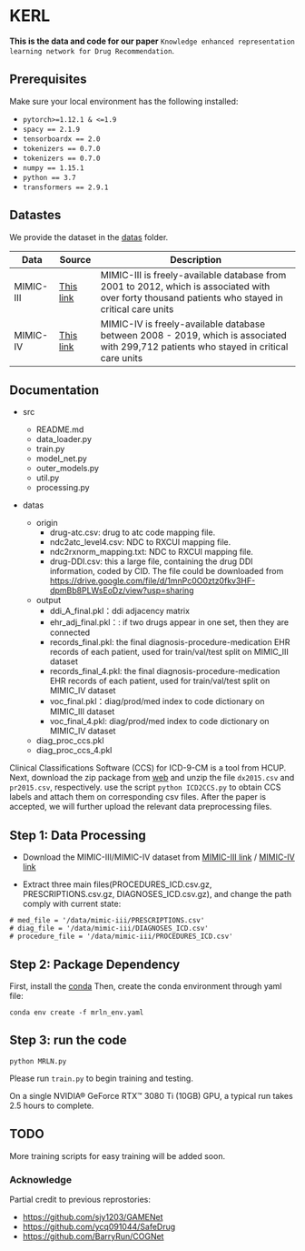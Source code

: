 # KERL
**This is the data and code for our paper** `Knowledge enhanced representation learning network for Drug Recommendation`.

## Prerequisites

Make sure your local environment has the following installed:


* `pytorch>=1.12.1 & <=1.9`
* `spacy == 2.1.9`
* `tensorboardx == 2.0`
* `tokenizers == 0.7.0`
* `tokenizers == 0.7.0`
* `numpy == 1.15.1`
* `python == 3.7`
* `transformers == 2.9.1`

## Datastes

We provide the dataset in the [datas](datas/) folder.

| Data      | Source                                                   | Description                                                  |
| --------- | -------------------------------------------------------- | ------------------------------------------------------------ |
| MIMIC-III | [This link](https://physionet.org/content/mimiciii/1.4/) | MIMIC-III is freely-available database from 2001 to 2012, which is associated with over forty thousand patients who stayed in critical care units |
| MIMIC-IV  | [This link](https://physionet.org/content/mimiciv/2.2/)  | MIMIC-IV is freely-available database between 2008 - 2019, which is associated with 299,712 patients who stayed in critical care units |

## Documentation


* src
    * README.md
    * data_loader.py
    * train.py
    * model_net.py
    * outer_models.py
    * util.py
    * processing.py
  
* datas
    * origin
        * drug-atc.csv: drug to atc code mapping file.
        * ndc2atc_level4.csv: NDC to RXCUI mapping file.
        * ndc2rxnorm_mapping.txt: NDC to RXCUI mapping file.
        * drug-DDI.csv: this a large file, containing the drug DDI information, coded by CID. The file could be downloaded from https://drive.google.com/file/d/1mnPc0O0ztz0fkv3HF-dpmBb8PLWsEoDz/view?usp=sharing
    * output
        * ddi_A_final.pkl：ddi adjacency matrix
        * ehr_adj_final.pkl：: if two drugs appear in one set, then they are connected
        * records_final.pkl: the final diagnosis-procedure-medication EHR records of each patient, used for train/val/test split on MIMIC_III dataset
        * records_final_4.pkl: the final diagnosis-procedure-medication EHR records of each patient, used for train/val/test split on MIMIC_IV dataset
        * voc_final.pkl：diag/prod/med index to code dictionary on MIMIC_III dataset
        * voc_final_4.pkl: diag/prod/med index to code dictionary on MIMIC_IV dataset
    * diag_proc_ccs.pkl
    * diag_proc_ccs_4.pkl



Clinical Classifications Software (CCS) for ICD-9-CM is a tool from HCUP.
Next, download the zip package from [web](https://www.hcup-us.ahrq.gov/toolssoftware/ccs/Single_Level_CCS_2015.zip) and unzip the file ```dx2015.csv``` and ```pr2015.csv```, respectively. 
use the script ```python ICD2CCS.py``` to obtain CCS labels and attach them on corresponding csv files. After the paper is accepted, we will further upload the relevant data preprocessing files.

## Step 1: Data Processing 

* Download the MIMIC-III/MIMIC-IV dataset from [MIMIC-III link](https://physionet.org/content/mimiciii/1.4/) / [MIMIC-IV link](https://physionet.org/content/mimiciv/1.4/)

* Extract three main files(PROCEDURES_ICD.csv.gz, PRESCRIPTIONS.csv.gz, DIAGNOSES_ICD.csv.gz), and change the path comply with current state:
```
# med_file = '/data/mimic-iii/PRESCRIPTIONS.csv'
# diag_file = '/data/mimic-iii/DIAGNOSES_ICD.csv'
# procedure_file = '/data/mimic-iii/PROCEDURES_ICD.csv'
```
## Step 2: Package Dependency
First, install the [conda](https://www.anaconda.com/)
Then, create the conda environment through yaml file:

```
conda env create -f mrln_env.yaml
```

## Step 3: run the code
```
python MRLN.py
```
Please run `train.py` to begin training and testing.

On a single NVIDIA® GeForce RTX™ 3080 Ti (10GB) GPU, a typical run takes 2.5 hours to complete.

## TODO
More training scripts for easy training will be added soon.



### Acknowledge

Partial credit to previous reprostories:

- https://github.com/sjy1203/GAMENet
- https://github.com/ycq091044/SafeDrug
- https://github.com/BarryRun/COGNet

